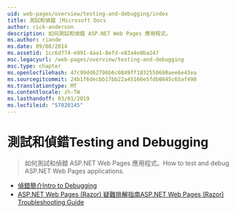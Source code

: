 ```yaml
---
uid: web-pages/overview/testing-and-debugging/index
title: 測試和偵錯 |Microsoft Docs
author: rick-anderson
description: 如何測試和偵錯 ASP.NET Web Pages 應用程式。
ms.author: riande
ms.date: 09/08/2014
ms.assetid: 1cc6d774-e991-4aa1-8efd-e83a4e0ba247
msc.legacyurl: /web-pages/overview/testing-and-debugging
msc.type: chapter
ms.openlocfilehash: 47c99dd62796b6c0849ff1832550690aee6e43ea
ms.sourcegitcommit: 24b1f6decbb17bb22a45166e5fdb0845c65af498
ms.translationtype: MT
ms.contentlocale: zh-TW
ms.lasthandoff: 03/01/2019
ms.locfileid: "57020145"
---
```

<a name="testing-and-debugging"></a><span data-ttu-id="0e2f8-103">測試和偵錯</span><span class="sxs-lookup"><span data-stu-id="0e2f8-103">Testing and Debugging</span></span>
====================
> <span data-ttu-id="0e2f8-104">如何測試和偵錯 ASP.NET Web Pages 應用程式。</span><span class="sxs-lookup"><span data-stu-id="0e2f8-104">How to test and debug ASP.NET Web Pages applications.</span></span>


- [<span data-ttu-id="0e2f8-105">偵錯簡介</span><span class="sxs-lookup"><span data-stu-id="0e2f8-105">Intro to Debugging</span></span>](introduction-to-debugging.md)
- [<span data-ttu-id="0e2f8-106">ASP.NET Web Pages (Razor) 疑難排解指南</span><span class="sxs-lookup"><span data-stu-id="0e2f8-106">ASP.NET Web Pages (Razor) Troubleshooting Guide</span></span>](aspnet-web-pages-razor-troubleshooting-guide.md)
